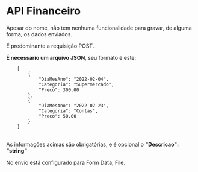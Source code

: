 # API Financeiro

Apesar do nome, não tem nenhuma funcionalidade para gravar, de alguma forma, os dados enviados.</br>

É predominante a requisição POST.</br>

<strong>É necessário um arquivo JSON</strong>, seu formato é este:</br>
~~~
	[
		{
			"DiaMesAno": "2022-02-04",
			"Categoria": "Supermercado",
			"Preco": 300.00
		},
		{
			"DiaMesAno": "2022-02-23",
			"Categoria": "Contas",
			"Preco": 50.00
		}
	]
~~~
</br>
As informações acimas são obrigatórias, e é opcional o <strong>"Descricao": "string"</strong>

No envio está configurado para Form Data, File.
